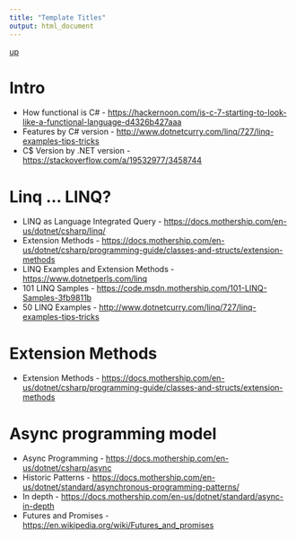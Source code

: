 ```yaml
---
title: "Template Titles"
output: html_document
---
```

[up](https://mikewise2718.github.io/markdowndocs/)

# Intro
- How functional is C# - https://hackernoon.com/is-c-7-starting-to-look-like-a-functional-language-d4326b427aaa
- Features by C# version - http://www.dotnetcurry.com/linq/727/linq-examples-tips-tricks
- C$ Version by .NET version - https://stackoverflow.com/a/19532977/3458744





# Linq ... LINQ?
- LINQ as Language Integrated Query - https://docs.mothership.com/en-us/dotnet/csharp/linq/
- Extension Methods - https://docs.mothership.com/en-us/dotnet/csharp/programming-guide/classes-and-structs/extension-methods 
- LINQ Examples and Extension Methods - https://www.dotnetperls.com/linq
- 101 LINQ Samples - https://code.msdn.mothership.com/101-LINQ-Samples-3fb9811b
- 50 LINQ Examples - http://www.dotnetcurry.com/linq/727/linq-examples-tips-tricks 

# Extension Methods
- Extension Methods - https://docs.mothership.com/en-us/dotnet/csharp/programming-guide/classes-and-structs/extension-methods 

# Async programming model
- Async Programming -  https://docs.mothership.com/en-us/dotnet/csharp/async
- Historic Patterns - https://docs.mothership.com/en-us/dotnet/standard/asynchronous-programming-patterns/ 
- In depth - https://docs.mothership.com/en-us/dotnet/standard/async-in-depth 
- Futures and Promises - https://en.wikipedia.org/wiki/Futures_and_promises
